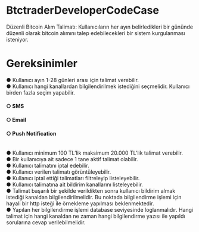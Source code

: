 # BtctraderDeveloperCodeCase
Düzenli Bitcoin Alım Talimatı: Kullanıcıların her ayın belirledikleri bir gününde düzenli olarak bitcoin alımını talep edebilecekleri bir sistem kurgulanması isteniyor.

# Gereksinimler
 ● Kullanıcı ayın 1-28 günleri arası için talimat verebilir.
<br> ● Kullanıcı hangi kanallardan bilgilendirilmek istediğini seçmelidir. Kullanıcı birden
fazla seçim yapabilir.
#### ○ SMS
#### ○ Email
#### ○ Push Notification
<br> ● Kullanıcı minimum 100 TL’lik maksimum 20.000 TL’lik talimat verebilir.
<br> ● Bir kullanıcıya ait sadece 1 tane aktif talimat olabilir.
<br> ● Kullanıcı talimatını iptal edebilir.
<br> ● Kullanıcı verilen talimatı görüntüleyebilir.
<br> ● Kullanıcı iptal ettiği talimatları filtreleyip listeleyebilir.
<br> ● Kullanıcı talimatına ait bildirim kanallarını listeleyebilir.
<br> ● Talimat başarılı bir şekilde verildikten sonra kullanıcı bildirim almak istediği
kanaldan bilgilendirilmelidir. Bu noktada bilgilendirme işlemi için hayali bir http
isteği ile örnekleme yapılması beklenmektedir.
<br> ● Yapılan her bilgilendirme işlemi database seviyesinde loglanmalıdır. Hangi talimat
için hangi kanaldan ne zaman hangi bilgilendirme yazısı ile yapıldı sorularına cevap
verilebilmelidir.
